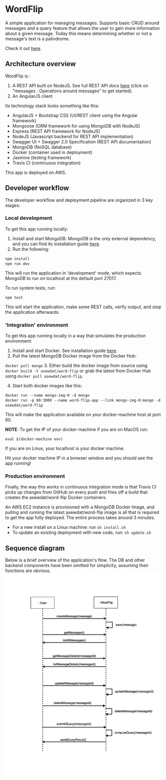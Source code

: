 # WordFlip
A simple application for managing messages. Supports basic CRUD around messages and a query feature that allows the user to gain more information about a given message. Today this means determining whether or not a message's text is a palindrome.

Check it out [here](http://ec2-52-23-242-43.compute-1.amazonaws.com/ "WordFlip").

## Architecture overview
WordFlip is :

1. A REST API built on NodeJS. See full REST API docs [here](http://ec2-52-23-242-43.compute-1.amazonaws.com/docs "REST API Docs") (click on "messages : Operations around messages" to get started).
2. An AngularJS client

Its technology stack looks something like this:

- AngularJS + Bootstrap CSS (UI/REST client using the Angular framework)
- Mongoose (ORM framework for using MongoDB with NodeJS)
- Express (REST API framework for NodeJS)
- NodeJS (Javascript backend for REST API implementation)
- Swagger UI + Swagger 2.0 Specification (REST API documentation)
- MongoDB (NoSQL database)
- Docker (container used in deployment)
- Jasmine (testing framework)
- Travis CI (continuous integration)

This app is deployed on AWS.

## Developer workflow

The developer workflow and deployment pipeline are organized in 3 key stages:

### Local development
To get this app running locally:

1. Install and start MongoDB. MongoDB is the only external dependency, and you can find its installation guide [here](https://docs.mongodb.org/manual/installation/ "MongoDB Install Guide").
2. Run the following:

```
npm install
npm run dev
```

This will run the application in 'development' mode, which expects MongoDB to run on localhost at the default port 27017.

To run system tests, run:
```
npm test
```

This will start the application, make some REST calls, verify output, and stop the application afterwards.

### 'Integration' environment
To get this app running locally in a way that simulates the production environment:

1. Install and start Docker. See installation guide [here](https://docs.docker.com/engine/installation/ "Docker Install Guide").
2. Pull the latest MongoDB Docker image from the Docker Hub:

`docker pull mongo`
3. Either build the docker image from source using `docker build -t asewdat/word-flip` or grab the latest from Docker Hub using `docker pull asewdat/word-flip`.

4. Start both docker images like this:
```
docker run --name mongo-img-0 -d mongo
docker run -p 80:3000 --name word-flip-app --link mongo-img-0:mongo -d asewdat/word-flip
```
This will make the application available on your docker-machine host at port 80.

**NOTE**: To get the IP of your docker-machine if you are on MacOS run:
```
eval $(docker-machine env)
```
If you are on Linux, your localhost is your docker machine.

Hit your docker machine IP in a browser window and you should see the app running!

### Production environment

Finally, the way this works in continuous integration mode is that Travis CI picks up changes from GitHub on every push and fires off a build that creates the asewdat/word-flip Docker containers.

An AWS EC2 instance is provisioned with a MongoDB Docker Image, and pulling and running the latest asewdat/word-flip image is all that is required to get the app fully deployed. The entire process takes around 3 minutes.

- For a new install on a Linux machine: run ``sh install.sh``
- To update an existing deployment with new code, run: ``sh update.sh``

## Sequence diagram
Below is a brief overview of the application's flow. The DB and other backend components have been omitted for simplicity, assuming their functions are obvious.
![WordFlip sequence diagram](/word_flip_seq_diagram.png "Optional Title")
